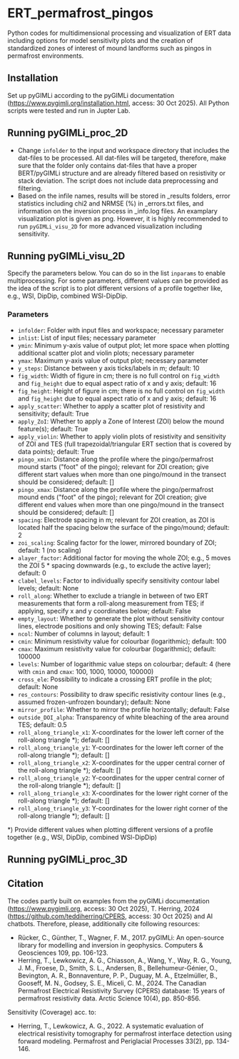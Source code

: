 # ERT_permafrost_pingos
Python codes for multidimensional processing and visualization of ERT data including options for model sensitivity plots and the creation of standardized zones of interest of mound landforms such as pingos in permafrost environments.

## Installation
Set up pyGIMLi according to the pyGIMLi documentation (https://www.pygimli.org/installation.html, access: 30 Oct 2025). All Python scripts were tested and run in Jupter Lab.

## Running pyGIMLi_proc_2D
- Change `infolder` to the input and workspace directory that includes the dat-files to be processed. All dat-files will be targeted, therefore, make sure that the folder only contains dat-files that have a proper BERT/pyGIMLi structure and are already filtered based on resistivity or stack deviation. The script does not include data preprocessing and filtering.
- Based on the infile names, results will be stored in _results folders, error statistics including chi2 and NRMSE (%) in _errors.txt files, and information on the inversion process in _info.log files. An examplary visualization plot is given as png. However, it is highly recommended to run `pyGIMLi_visu_2D` for more advanced visualization including sensitivity.

## Running pyGIMLi_visu_2D
Specify the parameters below. You can do so in the list `inparams` to enable multiprocessing. For some parameters, different values can be provided as the idea of the script is to plot different versions of a profile together like, e.g., WSl, DipDip, combined WSl-DipDip.

### Parameters
- `infolder`: Folder with input files and workspace; necessary parameter
- `inlist`: List of input files; necessary parameter
- `ymin`: Minimum y-axis value of output plot; let more space when plotting additional scatter plot and violin plots; necessary parameter
- `ymax`: Maximum y-axis value of output plot; necessary parameter
- `y_steps`: Distance between y axis ticks/labels in m; default: 10
- `fig_width`: Width of figure in cm; there is no full control on `fig_width` and `fig_height` due to equal aspect ratio of x and y axis; default: 16
- `fig_height`: Height of figure in cm; there is no full control on `fig_width` and `fig_height` due to equal aspect ratio of x and y axis; default: 16
- `apply_scatter`: Whether to apply a scatter plot of resistivity and sensitivity; default: True
- `apply_ZoI`: Whether to apply a Zone of Interest (ZOI) below the mound feature(s); default: True
- `apply_violin`: Whether to apply violin plots of resistivity and sensitivity of ZOI and TES (full trapezoidal/triangular ERT section that is covered by data points); default: True
- `pingo_xmin`: Distance along the profile where the pingo/permafrost mound starts ("foot" of the pingo); relevant for ZOI creation; give different start values when more than one pingo/mound in the transect should be considered; default: []
- `pingo_xmax`: Distance along the profile where the pingo/permafrost mound ends ("foot" of the pingo); relevant for ZOI creation; give different end values when more than one pingo/mound in the transect should be considered; default: []
- `spacing`: Electrode spacing in m; relevant for ZOI creation, as ZOI is located half the spacing below the surface of the pingo/mound; default: 2
- `zoi_scaling`: Scaling factor for the lower, mirrored boundary of ZOI; default: 1 (no scaling)
- `alayer_factor`: Additional factor for moving the whole ZOI; e.g., 5 moves the ZOI 5 * spacing downwards (e.g., to exclude the active layer); default: 0
- `clabel_levels`: Factor to individually specify sensitivity contour label levels; default: None
- `roll_along`: Whether to exclude a triangle in between of two ERT measurements that form a roll-along measurement from TES; if applying, specify x and y coordinates below; default: False
- `empty_layout`: Whether to generate the plot without sensitivity contour lines, electrode positions and only showing TES; default: False
- `ncol`: Number of columns in layout; default: 1
- `cmin`: Minimum resistivity value for colourbar (logarithmic); default: 100
- `cmax`: Maximum resistivity value for colourbar (logarithmic); default: 100000
- `levels`: Number of logarithmic value steps on colourbar; default: 4 (here with `cmin` and `cmax`: 100, 1000, 10000, 100000)
- `cross_ele`: Possibility to indicate a crossing ERT profile in the plot; default: None
- `res_contours`: Possibility to draw specific resistivity contour lines (e.g., assumed frozen-unfrozen boundary); default: None
- `mirror_profile`: Whether to mirror the profile horizontally; default: False
- `outside_DOI_alpha`: Transparency of white bleaching of the area around TES; default: 0.5
- `roll_along_triangle_x1`: X-coordinates for the lower left corner of the roll-along triangle *); default: []
- `roll_along_triangle_y1`: Y-coordinates for the lower left corner of the roll-along triangle *); default: []
- `roll_along_triangle_x2`: X-coordinates for the upper central corner of the roll-along triangle *); default: []
- `roll_along_triangle_y2`: Y-coordinates for the upper central corner of the roll-along triangle *); default: []
- `roll_along_triangle_x3`: X-coordinates for the lower right corner of the roll-along triangle *); default: []
- `roll_along_triangle_y3`: Y-coordinates for the lower right corner of the roll-along triangle *); default: []

*) Provide different values when plotting different versions of a profile together (e.g., WSl, DipDip, combined WSl-DipDip)

## Running pyGIMLi_proc_3D

## Citation
The codes partly built on examples from the pyGIMLi documentation (https://www.pygimli.org, access: 30 Oct 2025), T. Herring, 2024 (https://github.com/teddiherring/CPERS, access: 30 Oct 2025) and AI chatbots.
Therefore, please, additionally cite following resources:
- Rücker, C., Günther, T., Wagner, F. M., 2017. pyGIMLi: An open-source library for modelling and inversion in geophysics. Computers & Geosciences 109, pp. 106-123.
- Herring, T., Lewkowicz, A. G., Chiasson, A., Wang, Y., Way, R. G., Young, J. M., Froese, D., Smith, S. L., Andersen, B., Bellehumeur-Génier, O., Bevington, A. R., Bonnaventure, P. P., Duguay, M. A., Etzelmüller, B., Gooseff, M. N., Godsey, S. E., Miceli, C. M., 2024. The Canadian Permafrost Electrical Resistivity Survey (CPERS) database: 15 years of permafrost resistivity data. Arctic Science 10(4), pp. 850-856.

Sensitivity (Coverage) acc. to:
- Herring, T., Lewkowicz, A. G., 2022. A systematic evaluation of electrical resistivity tomography for permafrost interface detection using forward modeling. Permafrost and Periglacial Processes 33(2), pp. 134-146.
